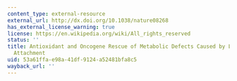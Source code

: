 ```yaml
---
content_type: external-resource
external_url: http://dx.doi.org/10.1038/nature08268
has_external_license_warning: true
license: https://en.wikipedia.org/wiki/All_rights_reserved
status: ''
title: Antioxidant and Oncogene Rescue of Metabolic Defects Caused by Loss of Matrix
  Attachment
uid: 53a61ffa-e98a-41df-9124-a52481bfa8c5
wayback_url: ''
---
```

